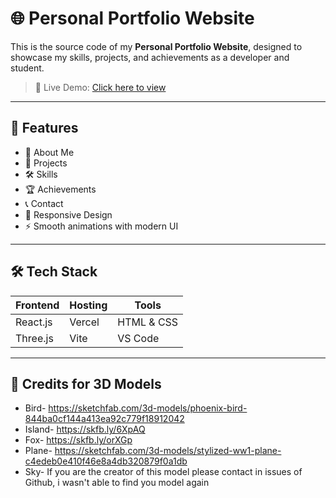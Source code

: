 # 🌐 Personal Portfolio Website

This is the source code of my **Personal Portfolio Website**, designed to showcase my skills, projects, and achievements as a developer and student.

> 🚀 Live Demo: [Click here to view](https://personal-portfolio-theta-lilac.vercel.app/)

---

## 📌 Features

- 🧠 About Me
- 💼 Projects
- 🛠️ Skills
- 🏆 Achievements
- 📞 Contact
- 🌙 Responsive Design
- ⚡ Smooth animations with modern UI

---

## 🛠️ Tech Stack

| Frontend  | Hosting        | Tools      |
|-----------|----------------|------------|
| React.js  | Vercel   | HTML & CSS |
| Three.js| Vite           | VS Code    |

---

## 🙏 Credits for 3D Models

- Bird- https://sketchfab.com/3d-models/phoenix-bird-844ba0cf144a413ea92c779f18912042
- Island- https://skfb.ly/6XpAQ 
- Fox- https://skfb.ly/orXGp
- Plane- https://sketchfab.com/3d-models/stylized-ww1-plane-c4edeb0e410f46e8a4db320879f0a1db
- Sky- If you are the creator of this model please contact in issues of Github, i wasn't able to find you model again

